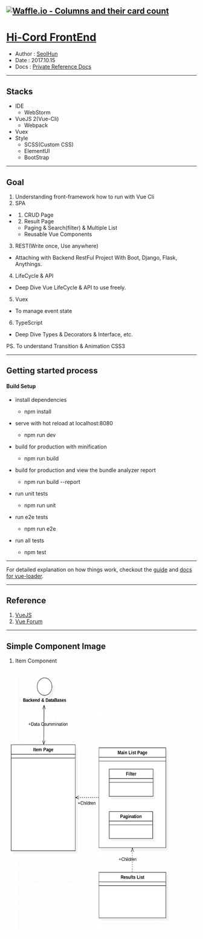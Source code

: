 
[![Waffle.io - Columns and their card count](https://badge.waffle.io/Seolhun/renew-shooney.svg?columns=all)](https://waffle.io/Seolhun/renew-shooney)
---
# [Hi-Cord FrontEnd](https://github.com/Seolhun/renew-shooney/frontend)
- Author : [SeolHun](https://github.com/SeolHun)
- Date : 2017.10.15 
- Docs : [Private Reference Docs](https://github.com/Seolhun/my-business-idea/blob/master/README.md)
---
## Stacks
- IDE
  - WebStorm
- VueJS 2(Vue-Cli)
  - Webpack
- Vuex
- Style
  - SCSS(Custom CSS)
  - ElementUI
  - BootStrap
---
## Goal
1. Understanding front-framework how to run with Vue Cli
2. SPA
  - 1. CRUD Page
  - 2. Result Page
    - Paging & Search(filter) & Multiple List
    - Reusable Vue Components
3. REST(Write once, Use anywhere)
  - Attaching with Backend RestFul Project With Boot, Django, Flask, Anythings.
4. LifeCycle & API
  - Deep Dive Vue LifeCycle & API to use freely.
5. Vuex 
  - To manage event state
6. TypeScript
  - Deep Dive Types & Decorators & Interface, etc.
  
PS. To understand Transition & Animation CSS3

---
## Getting started process
#### Build Setup
- install dependencies
  - npm install

- serve with hot reload at localhost:8080
  - npm run dev

- build for production with minification
  - npm run build

- build for production and view the bundle analyzer report
  - npm run build --report

- run unit tests
  - npm run unit

- run e2e tests
  - npm run e2e

- run all tests
  - npm test

---
For detailed explanation on how things work, checkout the [guide](http://vuejs-templates.github.io/webpack/) and [docs for vue-loader](http://vuejs.github.io/vue-loader).

---
## Reference
1. [VueJS](https://vuejs.org/)
2. [Vue Forum](https://forum.vuejs.org/)



---
## Simple Component Image
1. Item Component
<img src="./readmeImage/ItemPage.png" width="450" height="700">
